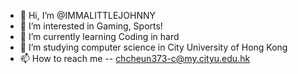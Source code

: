 - 👋 Hi, I’m @IMMALITTLEJOHNNY
- 👀 I’m interested in Gaming, Sports! 
- 🌱 I’m currently learning Coding in hard
- 💞️ I’m studying computer science in City University of Hong Kong
- 📫 How to reach me -- chcheun373-c@my.cityu.edu.hk

